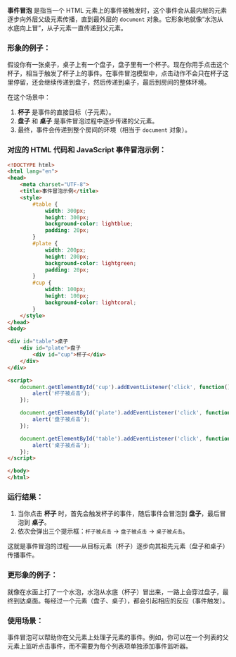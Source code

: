 **事件冒泡** 是指当一个 HTML 元素上的事件被触发时，这个事件会从最内层的元素逐步向外层父级元素传播，直到最外层的 `document` 对象。它形象地就像“水泡从水底向上冒”，从子元素一直传递到父元素。

### 形象的例子：

假设你有一张桌子，桌子上有一个盘子，盘子里有一个杯子。现在你用手点击这个杯子，相当于触发了杯子上的事件。在事件冒泡模型中，点击动作不会只在杯子这里停留，还会继续传递到盘子，然后传递到桌子，最后到房间的整体环境。

在这个场景中：
1. **杯子** 是事件的直接目标（子元素）。
2. **盘子** 和 **桌子** 是事件冒泡过程中逐步传递的父元素。
3. 最终，事件会传递到整个房间的环境（相当于 `document` 对象）。

### 对应的 HTML 代码和 JavaScript 事件冒泡示例：

```html
<!DOCTYPE html>
<html lang="en">
<head>
    <meta charset="UTF-8">
    <title>事件冒泡示例</title>
    <style>
        #table {
            width: 300px;
            height: 300px;
            background-color: lightblue;
            padding: 20px;
        }
        #plate {
            width: 200px;
            height: 200px;
            background-color: lightgreen;
            padding: 20px;
        }
        #cup {
            width: 100px;
            height: 100px;
            background-color: lightcoral;
        }
    </style>
</head>
<body>

<div id="table">桌子
    <div id="plate">盘子
        <div id="cup">杯子</div>
    </div>
</div>

<script>
    document.getElementById('cup').addEventListener('click', function() {
        alert('杯子被点击');
    });

    document.getElementById('plate').addEventListener('click', function() {
        alert('盘子被点击');
    });

    document.getElementById('table').addEventListener('click', function() {
        alert('桌子被点击');
    });
</script>

</body>
</html>
```

### 运行结果：
1. 当你点击 **杯子** 时，首先会触发杯子的事件，随后事件会冒泡到 **盘子**，最后冒泡到 **桌子**。
2. 依次会弹出三个提示框：`杯子被点击` → `盘子被点击` → `桌子被点击`。

这就是事件冒泡的过程——从目标元素（杯子）逐步向其祖先元素（盘子和桌子）传播事件。

### 更形象的例子：
就像在水面上打了一个水泡，水泡从水底（杯子）冒出来，一路上会穿过盘子，最终到达桌面。每经过一个元素（盘子、桌子），都会引起相应的反应（事件触发）。

### 使用场景：
事件冒泡可以帮助你在父元素上处理子元素的事件。例如，你可以在一个列表的父元素上监听点击事件，而不需要为每个列表项单独添加事件监听器。
